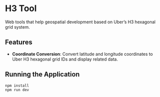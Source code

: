 # H3 Tool

Web tools that help geospatial development based on Uber’s H3 hexagonal grid system.

## Features

- **Coordinate Conversion**: Convert latitude and longitude coordinates to Uber H3 hexagonal grid IDs and display related data.

## Running the Application

```bash
npm install
npm run dev
```